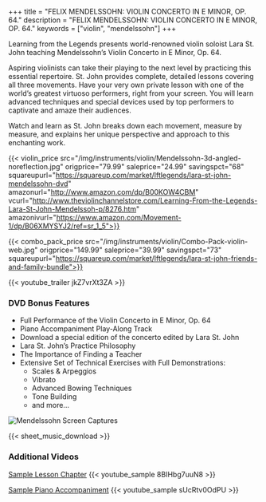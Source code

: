+++
title = "FELIX MENDELSSOHN: VIOLIN CONCERTO IN E MINOR, OP. 64."
description = "FELIX MENDELSSOHN: VIOLIN CONCERTO IN E MINOR, OP. 64."
keywords = ["violin", "mendelssohn"]
+++

Learning from the Legends presents world-renowned violin soloist Lara St. John teaching  Mendelssohn’s Violin Concerto in E Minor, Op. 64.

Aspiring violinists can take their playing to the next level by practicing this essential repertoire. St. John provides complete, detailed lessons covering all three movements. Have your very own private lesson with one of the world’s greatest virtuoso performers, right from your screen. You will learn advanced techniques and special devices used by top performers to captivate and amaze their audiences.

Watch and learn as St. John breaks down each movement, measure by measure, and explains her unique perspective and approach to this enchanting work.

{{< violin_price src="/img/instruments/violin/Mendelssohn-3d-angled-noreflection.jpg" origprice="79.99" saleprice="24.99" savingspct="68" squareupurl="https://squareup.com/market/lftlegends/lara-st-john-mendelssohn-dvd" amazonurl="http://www.amazon.com/dp/B00KOW4CBM" vcurl="http://www.theviolinchannelstore.com/Learning-From-the-Legends-Lara-St-John-Mendelssoh-p/8276.htm" amazonivurl="https://www.amazon.com/Movement-1/dp/B06XMYSYJ2/ref=sr_1_5">}}

{{< combo_pack_price src="/img/instruments/violin/Combo-Pack-violin-web.jpg" origprice="149.99" saleprice="39.99" savingspct="73" squareupurl="https://squareup.com/market/lftlegends/lara-st-john-friends-and-family-bundle">}}

{{< youtube_trailer jkZ7vrXt3ZA >}}

### DVD Bonus Features
* Full Performance of the Violin Concerto in E Minor, Op. 64
* Piano Accompaniment Play-Along Track
* Download a special edition of the concerto edited by Lara St. John
* Lara St. John’s Practice Philosophy
* The Importance of Finding a Teacher
* Extensive Set of Technical Exercises with Full Demonstrations:
  * Scales & Arpeggios
  * Vibrato
  * Advanced Bowing Techniques
  * Tone Building
  * and more...

![Mendelssohn Screen Captures](/img/instruments/violin/Mendelssohn-Features-caps.jpg "")

{{< sheet_music_download >}}

### Additional Videos
[Sample Lesson Chapter](https://www.youtube.com/watch?v=8BIHbg7uuN8&hd=1) {{< youtube_sample 8BIHbg7uuN8 >}}

[Sample Piano Accompaniment](https://www.youtube.com/watch?v=sUcRtv0OdPU&hd=1) {{< youtube_sample sUcRtv0OdPU >}}
